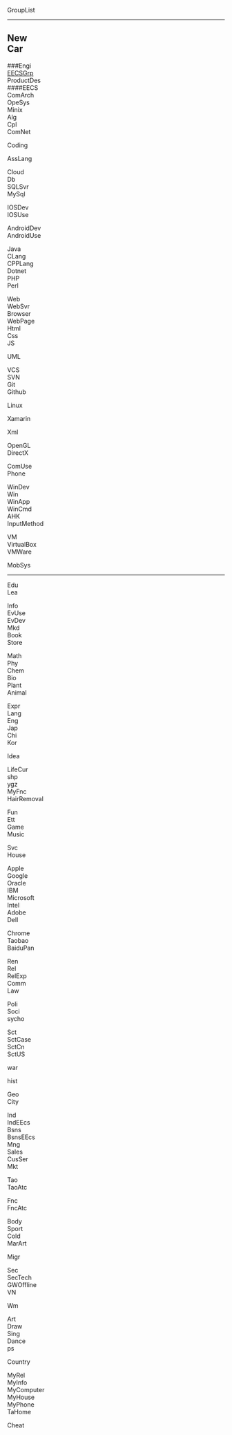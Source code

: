  GroupList

---

New  
Car  
---
###Engi  
[EECSGrp](EECSGrp.md)  
ProductDes    
####EECS  
ComArch  
OpeSys  
Minix  
Alg    
Cpl  
ComNet  

Coding     

AssLang   

Cloud  
Db  
SQLSvr  
MySql  

IOSDev  
IOSUse

AndroidDev  
AndroidUse

Java  
CLang  
CPPLang  
Dotnet  
PHP  
Perl  

Web  
WebSvr  
Browser  
WebPage  
Html  
Css  
JS  

UML  

VCS  
SVN  
Git  
Github  

Linux  

Xamarin  

Xml  

OpenGL  
DirectX  

ComUse  
Phone  

WinDev        
Win  
WinApp  
WinCmd  
AHK  
InputMethod  

VM  
VirtualBox  
VMWare  

MobSys            
 
---

Edu  
Lea  

Info  
EvUse  
EvDev  
Mkd    
Book  
Store

Math  
Phy  
Chem  
Bio  
Plant  
Animal  

Expr  
Lang  
Eng  
Jap  
Chi  
Kor  

Idea  

LifeCur  
shp  
ygz  
MyFnc  
HairRemoval  

Fun  
Ett    
Game  
Music  

Svc  
House  

Apple  
Google  
Oracle  
IBM  
Microsoft  
Intel  
Adobe  
Dell  

Chrome  
Taobao  
BaiduPan  

Ren  
Rel  
RelExp  
Comm  
Law  

Poli  
Soci  
sycho    
  
Sct  
SctCase   
SctCn    
SctUS  

war

hist  

Geo  
City  

Ind  
IndEEcs  
Bsns       
BsnsEEcs  
Mng       
Sales  
CusSer  
Mkt  

Tao  
TaoAtc  

Fnc  
FncAtc  

Body      
Sport    
Cold  
MarArt

Migr  

Sec  
SecTech       
GWOffline  
VN  

Wm  

Art  
Draw  
Sing  
Dance  
ps  

Country

MyRel  
MyInfo  
MyComputer  
MyHouse  
MyPhone  
TaHome  

Cheat  


 
 
